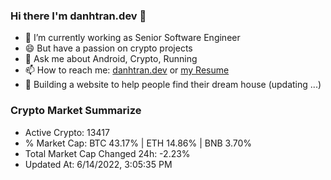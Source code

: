 ### Hi there I'm danhtran.dev 👋

- 🔭 I’m currently working as Senior Software Engineer
- 😄 But have a passion on crypto projects
- 💬 Ask me about Android, Crypto, Running 
- 📫 How to reach me: <a href="https://danhtran.dev" target="_blank">danhtran.dev</a> or <a href="Developer-Resume.pdf" target="_blank">my Resume</a>
- 🌱 Building a website to help people find their dream house (updating ...)

### Crypto Market Summarize
- Active Crypto: 13417
- % Market Cap: BTC 43.17% | ETH 14.86% | BNB 3.70%
- Total Market Cap Changed 24h: -2.23%
- Updated At: 6/14/2022, 3:05:35 PM
